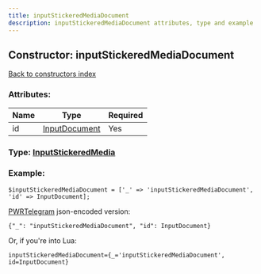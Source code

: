 ```yaml
---
title: inputStickeredMediaDocument
description: inputStickeredMediaDocument attributes, type and example
---
```

## Constructor: inputStickeredMediaDocument  
[Back to constructors index](index.md)



### Attributes:

| Name     |    Type       | Required |
|----------|---------------|----------|
|id|[InputDocument](../types/InputDocument.md) | Yes|



### Type: [InputStickeredMedia](../types/InputStickeredMedia.md)


### Example:

```
$inputStickeredMediaDocument = ['_' => 'inputStickeredMediaDocument', 'id' => InputDocument];
```  

[PWRTelegram](https://pwrtelegram.xyz) json-encoded version:

```
{"_": "inputStickeredMediaDocument", "id": InputDocument}
```


Or, if you're into Lua:  


```
inputStickeredMediaDocument={_='inputStickeredMediaDocument', id=InputDocument}

```


